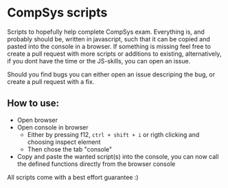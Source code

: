 # CompSys scripts

Scripts to hopefully help complete CompSys exam. Everything is, and probably should be, written in javascript, such that it can be copied and pasted into the console in a browser. If something is missing feel free to create a pull request with more scripts or additions to existing, alternatively, if you dont have the time or the JS-skills, you can open an issue. 

Should you find bugs you can either open an issue descriping the bug, or create a pull request with a fix.

## How to use:
* Open browser
* Open console in browser
  * Either by pressing f12, <code>ctrl + shift + i</code> or rigth clicking and choosing inspect element
  * Then chose the tab "console"
* Copy and paste the wanted script(s) into the console, you can now call the defined functions directly from the browser console

All scripts come with a best effort guarantee :)
  
